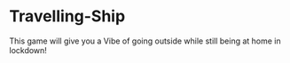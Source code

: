 # Travelling-Ship
This game will give you a Vibe of going outside while still being at home in lockdown!
